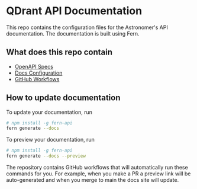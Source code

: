 # QDrant API Documentation

This repo contains the configuration files for the Astronomer's API documentation. 
The documentation is built using Fern. 

## What does this repo contain

- [OpenAPI Specs](./fern/apis/)
- [Docs Configuration](./fern/docs.yml)
- [GitHub Workflows](./.github/workflows)

## How to update documentation

To update your documentation, run 

```sh
# npm install -g fern-api 
fern generate --docs
```

To preview your documentation, run 
```sh
# npm install -g fern-api
fern generate --docs --preview
```

The repository contains GitHub workflows that will automatically run 
these commands for you. For example, when you make a PR a preview link 
will be auto-generated and when you merge to main the docs site
will update. 
